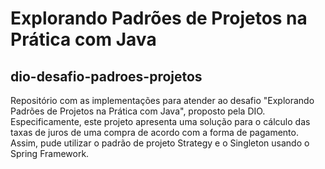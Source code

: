 # Explorando Padrões de Projetos na Prática com Java

## dio-desafio-padroes-projetos

Repositório com as implementações para atender ao desafio "Explorando Padrões de Projetos na Prática com Java", proposto pela DIO. 
Especificamente, este projeto apresenta uma solução para o cálculo das taxas de juros de uma compra de acordo com a forma de pagamento.
Assim, pude utilizar o padrão de projeto Strategy e o Singleton usando o Spring Framework.
